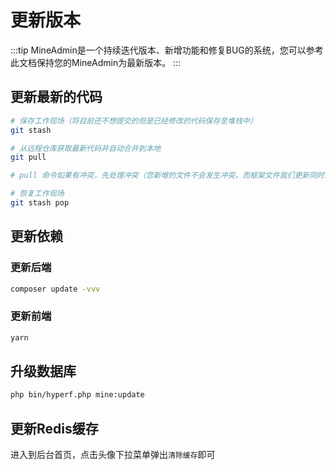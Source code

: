 # 更新版本

:::tip
MineAdmin是一个持续迭代版本、新增功能和修复BUG的系统，您可以参考此文档保持您的MineAdmin为最新版本。
:::

## 更新最新的代码
```sh
# 保存工作现场（将目前还不想提交的但是已经修改的代码保存至堆栈中）
git stash

# 从远程仓库获取最新代码并自动合并到本地
git pull

# pull 命令如果有冲突，先处理冲突（您新增的文件不会发生冲突，而框架文件我们更新同时您也更新了该文件才可能冲突）

# 恢复工作现场
git stash pop
```

## 更新依赖

### 更新后端
```sh
composer update -vvv
```

### 更新前端
```sh
yarn
```

## 升级数据库
```sh
php bin/hyperf.php mine:update
```

## 更新Redis缓存
进入到后台首页，点击头像下拉菜单弹出`清除缓存`即可